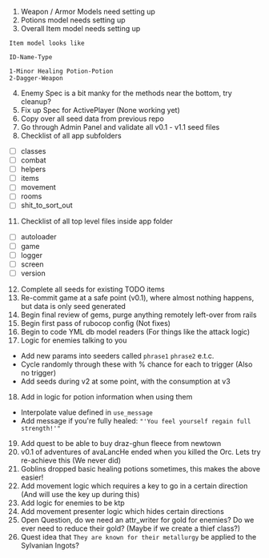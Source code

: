 1) Weapon / Armor Models need setting up
2) Potions model needs setting up
3) Overall Item model needs setting up
```
Item model looks like

ID-Name-Type

1-Minor Healing Potion-Potion
2-Dagger-Weapon
```

4) Enemy Spec is a bit manky for the methods near the bottom, try cleanup?
5) Fix up Spec for ActivePlayer (None working yet)
7) Copy over all seed data from previous repo
8) Go through Admin Panel and validate all v0.1 - v1.1 seed files
10) Checklist of all app subfolders
- [ ] classes
- [ ] combat
- [ ] helpers
- [ ] items
- [ ] movement
- [ ] rooms
- [ ] shit_to_sort_out
11) Checklist of all top level files inside app folder
- [ ] autoloader
- [ ] game
- [ ] logger
- [ ] screen
- [ ] version
12) Complete all seeds for existing TODO items
13) Re-commit game at a safe point (v0.1), where almost nothing happens, but data is only seed generated
14) Begin final review of gems, purge anything remotely left-over from rails
15) Begin first pass of rubocop config (Not fixes)
16) Begin to code YML db model readers (For things like the attack logic)
17) Logic for enemies talking to you
  - Add new params into seeders called `phrase1` `phrase2` e.t.c.
  - Cycle randomly through these with % chance for each to trigger (Also no trigger)
  - Add seeds during v2 at some point, with the consumption at v3
18) Add in logic for potion information when using them
  - Interpolate value defined in `use_message`
  - Add message if you're fully healed: `"'You feel yourself regain full strength!'"`
19) Add quest to be able to buy draz-ghun fleece from newtown
20) v0.1 of adventures of avaLancHe ended when you killed the Orc. Lets try re-achieve this (We never did)
21) Goblins dropped basic healing potions sometimes, this makes the above easier!
22) Add movement logic which requires a key to go in a certain direction (And will use the key up during this)
23) Add logic for enemies to be ktp
24) Add movement presenter logic which hides certain directions
25) Open Question, do we need an attr_writer for gold for enemies? Do we ever need to reduce their gold? (Maybe if we create a thief class?)
26) Quest idea that `They are known for their metallurgy` be applied to the Sylvanian Ingots?
